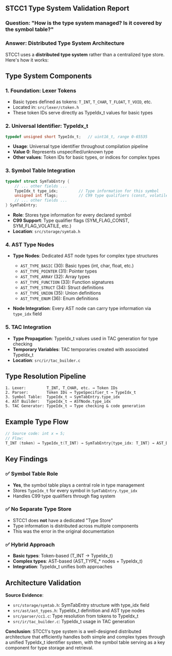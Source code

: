 ## STCC1 Type System Validation Report

### Question: "How is the type system managed? Is it covered by the symbol table?"

### Answer: **Distributed Type System Architecture**

STCC1 uses a **distributed type system** rather than a centralized type store. Here's how it works:

## Type System Components

### 1. **Foundation: Lexer Tokens**
- Basic types defined as tokens: `T_INT`, `T_CHAR`, `T_FLOAT`, `T_VOID`, etc.
- Located in: `src/lexer/ctoken.h`
- These token IDs serve directly as TypeIdx_t values for basic types

### 2. **Universal Identifier: TypeIdx_t**
```c
typedef unsigned short TypeIdx_t;   // uint16_t, range 0-65535
```
- **Usage**: Universal type identifier throughout compilation pipeline
- **Value 0**: Represents unspecified/unknown type
- **Other values**: Token IDs for basic types, or indices for complex types

### 3. **Symbol Table Integration**
```c
typedef struct SymTabEntry {
    // ... other fields ...
    TypeIdx_t type_idx;         // Type information for this symbol
    unsigned int flags;         // C99 type qualifiers (const, volatile, etc.)
    // ... other fields ...
} SymTabEntry;
```
- **Role**: Stores type information for every declared symbol
- **C99 Support**: Type qualifier flags (SYM_FLAG_CONST, SYM_FLAG_VOLATILE, etc.)
- **Location**: `src/storage/symtab.h`

### 4. **AST Type Nodes**
- **Type Nodes**: Dedicated AST node types for complex type structures
  - `AST_TYPE_BASIC` (30): Basic types (int, char, float, etc.)
  - `AST_TYPE_POINTER` (31): Pointer types  
  - `AST_TYPE_ARRAY` (32): Array types
  - `AST_TYPE_FUNCTION` (33): Function signatures
  - `AST_TYPE_STRUCT` (34): Struct definitions
  - `AST_TYPE_UNION` (35): Union definitions
  - `AST_TYPE_ENUM` (36): Enum definitions

- **Node Integration**: Every AST node can carry type information via `type_idx` field

### 5. **TAC Integration**
- **Type Propagation**: TypeIdx_t values used in TAC generation for type checking
- **Temporary Variables**: TAC temporaries created with associated TypeIdx_t
- **Location**: `src/ir/tac_builder.c`

## Type Resolution Pipeline

```
1. Lexer:         T_INT, T_CHAR, etc. → Token IDs
2. Parser:        Token IDs → TypeSpecifier_t → TypeIdx_t  
3. Symbol Table:  TypeIdx_t → SymTabEntry.type_idx
4. AST Builder:   TypeIdx_t → ASTNode.type_idx
5. TAC Generator: TypeIdx_t → Type checking & code generation
```

## Example Type Flow
```c
// Source code: int x = 5;
// Flow:
T_INT (token) → TypeIdx_t(T_INT) → SymTabEntry{type_idx: T_INT} → AST_DECLARATION{type_idx: T_INT}
```

## Key Findings

### ✅ **Symbol Table Role**
- **Yes**, the symbol table plays a central role in type management
- Stores `TypeIdx_t` for every symbol in `SymTabEntry.type_idx`
- Handles C99 type qualifiers through flag system

### ✅ **No Separate Type Store**
- STCC1 does **not** have a dedicated "Type Store" 
- Type information is distributed across multiple components
- This was the error in the original documentation

### ✅ **Hybrid Approach**
- **Basic types**: Token-based (T_INT → TypeIdx_t)
- **Complex types**: AST-based (AST_TYPE_* nodes + TypeIdx_t)
- **Integration**: TypeIdx_t unifies both approaches

## Architecture Validation

**Source Evidence**:
- `src/storage/symtab.h`: SymTabEntry structure with type_idx field
- `src/ast/ast_types.h`: TypeIdx_t definition and AST type nodes
- `src/parser/cc1.c`: Type resolution from tokens to TypeIdx_t
- `src/ir/tac_builder.c`: TypeIdx_t usage in TAC generation

**Conclusion**: STCC1's type system is a well-designed distributed architecture that efficiently handles both simple and complex types through a unified TypeIdx_t identifier system, with the symbol table serving as a key component for type storage and retrieval.
